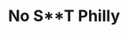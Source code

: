 ---
pid: ch887
title: No S**T Philly
location_transcription: Underground Philly
coordinates: "[-75.083433754402, 39.98928456754]"
zipcode: '19123'
gen_neighborhood: North Philadelphia
neighborhood: Northern Liberties,Loft District
outside_phl: 
age: '24'
age_range: 20-29
instagram: 
image_file_name: ch_887.jpg
proposal_transcription: Let's tear up the combined sewage system and separate sewage
  and water. That's monumental.
topic: Environment,Sanitation
topic_summary: 0, 0
type: Infrastructure,Space
keywords_other: water, sewage, infrastructure
credit: Ray Ray
image_labels: 
twitter: 
facebook: 
permalink: "/monuments/ch887/"
layout: item-page
---